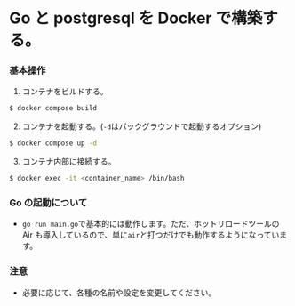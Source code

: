 # Go と postgresql を Docker で構築する。

### 基本操作

1. コンテナをビルドする。

```bash
$ docker compose build
```

2. コンテナを起動する。(`-d`はバックグラウンドで起動するオプション)

```bash
$ docker compose up -d
```

3. コンテナ内部に接続する。

```bash
$ docker exec -it <container_name> /bin/bash
```

### Go の起動について

- `go run main.go`で基本的には動作します。ただ、ホットリロードツールの Air も導入しているので、単に`air`と打つだけでも動作するようになっています。

### 注意

- 必要に応じて、各種の名前や設定を変更してください。
